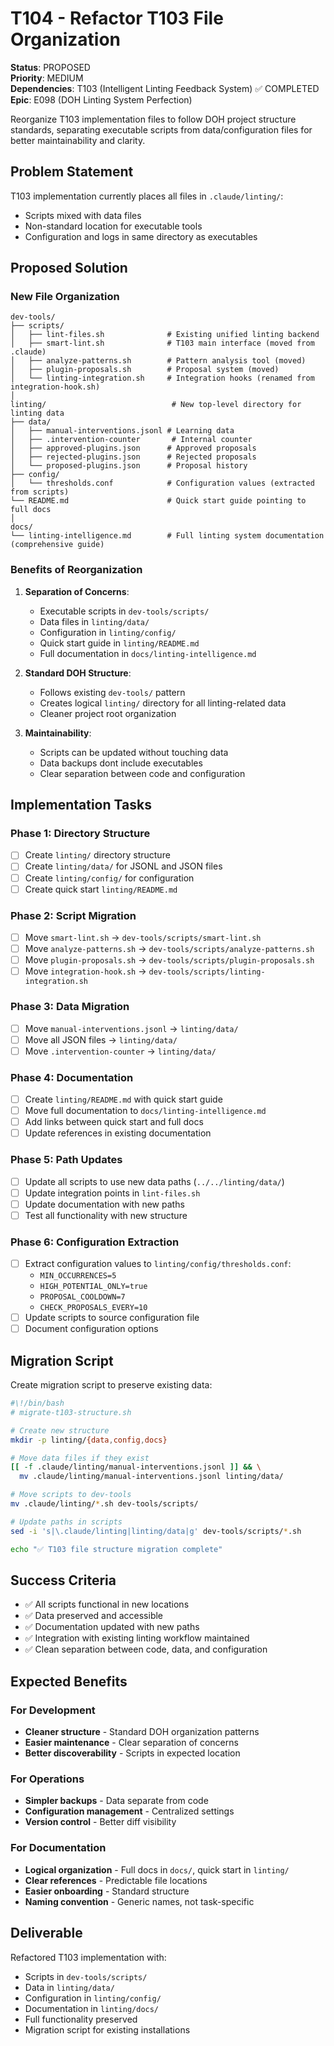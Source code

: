 # T104 - Refactor T103 File Organization

**Status**: PROPOSED  
**Priority**: MEDIUM  
**Dependencies**: T103 (Intelligent Linting Feedback System) ✅ COMPLETED  
**Epic**: E098 (DOH Linting System Perfection)

Reorganize T103 implementation files to follow DOH project structure standards, separating executable scripts from data/configuration files for better maintainability and clarity.

## Problem Statement

T103 implementation currently places all files in `.claude/linting/`:
- Scripts mixed with data files
- Non-standard location for executable tools
- Configuration and logs in same directory as executables

## Proposed Solution

### **New File Organization**

```
dev-tools/
├── scripts/
│   ├── lint-files.sh              # Existing unified linting backend
│   ├── smart-lint.sh              # T103 main interface (moved from .claude)
│   ├── analyze-patterns.sh        # Pattern analysis tool (moved)
│   ├── plugin-proposals.sh        # Proposal system (moved)
│   └── linting-integration.sh     # Integration hooks (renamed from integration-hook.sh)
│
linting/                            # New top-level directory for linting data
├── data/
│   ├── manual-interventions.jsonl # Learning data
│   ├── .intervention-counter       # Internal counter
│   ├── approved-plugins.json      # Approved proposals
│   ├── rejected-plugins.json      # Rejected proposals  
│   └── proposed-plugins.json      # Proposal history
├── config/
│   └── thresholds.conf            # Configuration values (extracted from scripts)
└── README.md                      # Quick start guide pointing to full docs
│
docs/
└── linting-intelligence.md        # Full linting system documentation (comprehensive guide)
```

### **Benefits of Reorganization**

1. **Separation of Concerns**:
   - Executable scripts in `dev-tools/scripts/`
   - Data files in `linting/data/`
   - Configuration in `linting/config/`
   - Quick start guide in `linting/README.md`
   - Full documentation in `docs/linting-intelligence.md`

2. **Standard DOH Structure**:
   - Follows existing `dev-tools/` pattern
   - Creates logical `linting/` directory for all linting-related data
   - Cleaner project root organization

3. **Maintainability**:
   - Scripts can be updated without touching data
   - Data backups dont include executables
   - Clear separation between code and configuration

## Implementation Tasks

### **Phase 1: Directory Structure**

- [ ] Create `linting/` directory structure
- [ ] Create `linting/data/` for JSONL and JSON files
- [ ] Create `linting/config/` for configuration
- [ ] Create quick start `linting/README.md`

### **Phase 2: Script Migration**

- [ ] Move `smart-lint.sh` → `dev-tools/scripts/smart-lint.sh`
- [ ] Move `analyze-patterns.sh` → `dev-tools/scripts/analyze-patterns.sh`
- [ ] Move `plugin-proposals.sh` → `dev-tools/scripts/plugin-proposals.sh`
- [ ] Move `integration-hook.sh` → `dev-tools/scripts/linting-integration.sh`

### **Phase 3: Data Migration**

- [ ] Move `manual-interventions.jsonl` → `linting/data/`
- [ ] Move all JSON files → `linting/data/`
- [ ] Move `.intervention-counter` → `linting/data/`

### **Phase 4: Documentation**

- [ ] Create `linting/README.md` with quick start guide
- [ ] Move full documentation to `docs/linting-intelligence.md`
- [ ] Add links between quick start and full docs
- [ ] Update references in existing documentation

### **Phase 5: Path Updates**

- [ ] Update all scripts to use new data paths (`../../linting/data/`)
- [ ] Update integration points in `lint-files.sh`
- [ ] Update documentation with new paths
- [ ] Test all functionality with new structure

### **Phase 6: Configuration Extraction**

- [ ] Extract configuration values to `linting/config/thresholds.conf`:
  - `MIN_OCCURRENCES=5`
  - `HIGH_POTENTIAL_ONLY=true`
  - `PROPOSAL_COOLDOWN=7`
  - `CHECK_PROPOSALS_EVERY=10`
- [ ] Update scripts to source configuration file
- [ ] Document configuration options

## Migration Script

Create migration script to preserve existing data:

```bash
#\!/bin/bash
# migrate-t103-structure.sh

# Create new structure
mkdir -p linting/{data,config,docs}

# Move data files if they exist
[[ -f .claude/linting/manual-interventions.jsonl ]] && \
  mv .claude/linting/manual-interventions.jsonl linting/data/

# Move scripts to dev-tools
mv .claude/linting/*.sh dev-tools/scripts/

# Update paths in scripts
sed -i 's|\.claude/linting|linting/data|g' dev-tools/scripts/*.sh

echo "✅ T103 file structure migration complete"
```

## Success Criteria

- ✅ All scripts functional in new locations
- ✅ Data preserved and accessible
- ✅ Documentation updated with new paths
- ✅ Integration with existing linting workflow maintained
- ✅ Clean separation between code, data, and configuration

## Expected Benefits

### **For Development**
- **Cleaner structure** - Standard DOH organization patterns
- **Easier maintenance** - Clear separation of concerns
- **Better discoverability** - Scripts in expected location

### **For Operations**
- **Simpler backups** - Data separate from code
- **Configuration management** - Centralized settings
- **Version control** - Better diff visibility

### **For Documentation**
- **Logical organization** - Full docs in `docs/`, quick start in `linting/`
- **Clear references** - Predictable file locations
- **Easier onboarding** - Standard structure
- **Naming convention** - Generic names, not task-specific

## Deliverable

Refactored T103 implementation with:
- Scripts in `dev-tools/scripts/`
- Data in `linting/data/`
- Configuration in `linting/config/`
- Documentation in `linting/docs/`
- Full functionality preserved
- Migration script for existing installations
